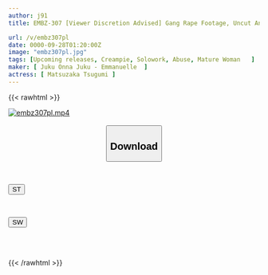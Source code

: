 ```yaml
---
author: j91
title: EMBZ-307 [Viewer Discretion Advised] Gang Rape Footage, Uncut And Unedited "Record Of Rape Crimes Against Women" Begging For Masochism! Kidnapped While Jogging, Knocked Unconscious With Chloroform And A Stun Gun, Awakened By Aphrodisiac, Masochist Awakened. She Is Violated And Cries, But Squirts, Her Nipples Are Bitten And Twisted, Her Vagina Swells, And She Is Creampied Until Her Uterus Breaks... Tsugumi Matsuzaka

url: /v/embz307pl
date: 0000-09-28T01:20:00Z
image: "embz307pl.jpg"
tags: [Upcoming releases, Creampie, Solowork, Abuse, Mature Woman	]
maker: [ Juku Onna Juku - Emmanuelle  ]
actress: [ Matsuzaka Tsugumi ]
---
```



{{< rawhtml >}}

<div class="video" data-videoid="pending_link_2.html">
    <a href="javascript:;">
        <img src="/v/embz307pl/embz307pl.jpg" width="WIDTH" height="HEIGHT" alt="embz307pl.mp4" loading="lazy">
    </a>
</div>

<script type="text/javascript" src="https://j91.asia/asset/on-demand-pend.js"></script>

<br>
  <link rel="stylesheet" href="https://j91.asia/asset/bs5.css">
  
  <center>
  <button class="btn btn-primary" type="button" data-bs-toggle="collapse" data-bs-target=".multi-collapse" aria-expanded="false" aria-controls="multiCollapseExample1 multiCollapseExample2"><h2>Download</h2></button></center>
</p>
<div class="row">
  <div class="col">
    <div class="collapse multi-collapse" id="multiCollapseExample1">
      <div class="card card-body">
	      	      <br>
<div class="buttons">  
<p><a href="https://j91.asia/pending_link_2.html" target="_blank"><button class="btn-hover color-3"><i class="fa fa-download"></i> ST</button></a></p></div>
    </div>
  </div>
</div>
  <div class="col">
    <div class="collapse multi-collapse" id="multiCollapseExample2">
      <div class="card card-body">
	      <br>
<div class="buttons">
<p><a href="https://j91.asia/pending_link_2.html" target="_blank"><button class="btn-hover color-2"><i class="fa fa-download"></i> SW</button></a></p></div>
<br><br>
      </div>
    </div>
  </div>
</div>

{{< /rawhtml >}}
